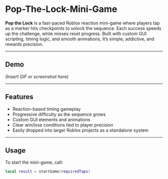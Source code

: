 # Pop-The-Lock-Mini-Game

**Pop the Lock** is a fast-paced Roblox reaction mini-game where players tap as a marker hits checkpoints to unlock the sequence. Each success speeds up the challenge, while misses reset progress. Built with custom GUI scripting, timing logic, and smooth animations, it’s simple, addictive, and rewards precision.

---

## Demo
*(Insert GIF or screenshot here)*

---

## Features
- Reaction-based timing gameplay
- Progressive difficulty as the sequence grows
- Custom GUI elements and animations
- Clear win/lose conditions tied to player precision
- Easily dropped into larger Roblox projects as a standalone system

---

## Usage
To start the mini-game, call:

```lua
local result = startGame(requiredTaps)

